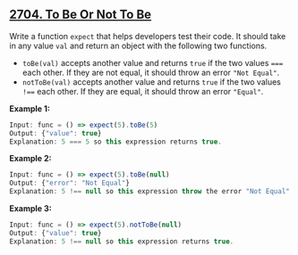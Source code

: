 ## [2704. To Be Or Not To Be](https://leetcode.com/problems/to-be-or-not-to-be/)

Write a function `expect` that helps developers test their code. It should take in any value `val` and return an object with the following two functions.

- `toBe(val)` accepts another value and returns `true` if the two values `===` each other. If they are not equal, it should throw an error `"Not Equal"`.
- `notToBe(val)` accepts another value and returns `true` if the two values `!==` each other. If they are equal, it should throw an error `"Equal"`.

**Example 1:**

```js
Input: func = () => expect(5).toBe(5)
Output: {"value": true}
Explanation: 5 === 5 so this expression returns true.
```

**Example 2:**

```js
Input: func = () => expect(5).toBe(null)
Output: {"error": "Not Equal"}
Explanation: 5 !== null so this expression throw the error "Not Equal".
```

**Example 3:**

```js
Input: func = () => expect(5).notToBe(null)
Output: {"value": true}
Explanation: 5 !== null so this expression returns true.
```
